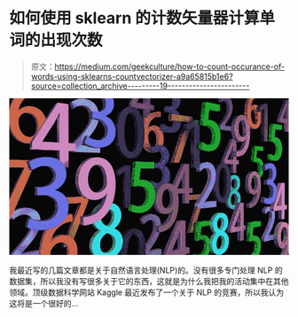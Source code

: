 # 如何使用 sklearn 的计数矢量器计算单词的出现次数

> 原文：<https://medium.com/geekculture/how-to-count-occurance-of-words-using-sklearns-countvectorizer-a9a65815b1e6?source=collection_archive---------19----------------------->

![](img/e12289579494c4a7eec86d2b5abb02f5.png)

我最近写的几篇文章都是关于自然语言处理(NLP)的。没有很多专门处理 NLP 的数据集，所以我没有写很多关于它的东西，这就是为什么我把我的活动集中在其他领域。顶级数据科学网站 Kaggle 最近发布了一个关于 NLP 的竞赛，所以我认为这将是一个很好的…